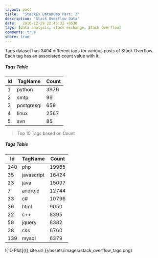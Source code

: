 ```yaml
---
layout: post
title:  "StackEx DataDump Part: 3"
description: "Stack Overflow Data"
date:   2016-12-29 22:43:32 +0530
tags: [data analysis, stack exchange, Stack Overflow]
comments: true
share: true
---
```


Tags dataset has 3404 different tags for various posts of Stack Overflow. Each tag has an associated count value with it.  
##### Tags Table

**Id**|**TagName**|**Count**
-------|--------|-------
1      |python     |3976
2      |smtp     |99
3      |postgresql     |659
4      |linux     |2567
5      |svn    |85


> Top 10 Tags based on Count

##### Tags Table

**Id**|**TagName**|**Count**
-------|--------|-------
140      |php     |19985
35      |javascript     |16424
23     |java     |15097
7      |android     |12744
33      |c#    |10796
36      |html    |9050
22      |c++    |8395
58      |jquery    |8382
38      |css   |6760
139      |mysql    |6379

![1D Plot]({{ site.url }}/assets/images/stack_overflow_tags.png)
